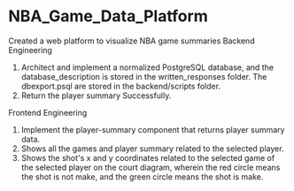# NBA_Game_Data_Platform
Created a web platform to visualize NBA game summaries
Backend Engineering
1.	Architect and implement a normalized PostgreSQL database, and the database_description is stored in the written_responses folder. The dbexport.psql are stored in the backend/scripts folder.
2.	Return the player summary Successfully.
 
Frontend Engineering
1.	Implement the player-summary component that returns player summary data.
2.	Shows all the games and player summary  related to the selected player.
3.	Shows the shot's x and y coordinates related to the selected game of the selected player on the court diagram, wherein the red circle means the shot is not make, and the green circle means the shot is make.
 
 
 
